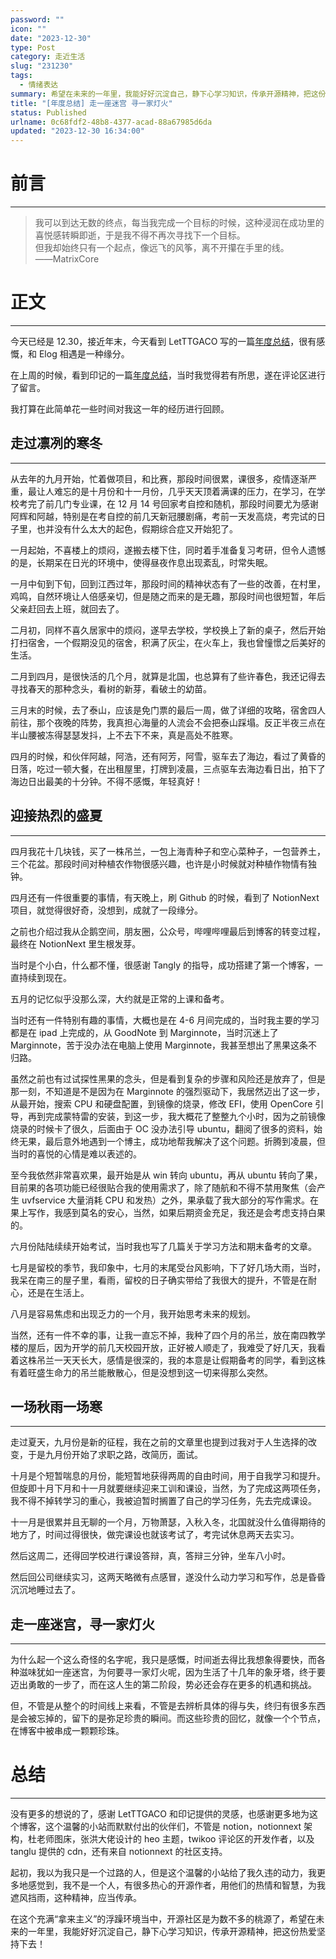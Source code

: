```yaml
---
password: ""
icon: ""
date: "2023-12-30"
type: Post
category: 走近生活
slug: "231230"
tags:
  - 情绪表达
summary: 希望在未来的一年里，我能好好沉淀自己，静下心学习知识，传承开源精神，把这份热爱坚持下去！
title: "[年度总结] 走一座迷宫 寻一家灯火"
status: Published
urlname: 0c68fdf2-48b8-4377-acad-88a67985d6da
updated: "2023-12-30 16:34:00"
---
```


# 前言

---

> 我可以到达无数的终点，每当我完成一个目标的时候，这种浸润在成功里的喜悦感转瞬即逝，于是我不得不再次寻找下一个目标。  
>  但我却始终只有一个起点，像远飞的风筝，离不开攥在手里的线。  
> ——MatrixCore

# 正文

---

今天已经是 12.30，接近年末，今天看到 LetTTGACO 写的一篇[年度总结](https://mp.weixin.qq.com/s/Xu8BuJGEpj4cDe3cm--s7Q)，很有感慨，和 Elog 相遇是一种缘分。

在上周的时候，看到印记的一篇[年度总结](https://yinji.org/5198.html)，当时我觉得若有所思，遂在评论区进行了留言。

我打算在此简单花一些时间对我这一年的经历进行回顾。

## 走过凛冽的寒冬

---

从去年的九月开始，忙着做项目，和比赛，那段时间很累，课很多，疫情逐渐严重，最让人难忘的是十月份和十一月份，几乎天天顶着满课的压力，在学习，在学校考完了前几门专业课，在 12 月 14 号回家考自控和随机，那段时间要尤为感谢阿辉和阿越，特别是在考自控的前几天新冠腰剧痛，考前一天发高烧，考完试的日子里，也并没有什么太大的起色，假期综合症又开始犯了。

一月起始，不喜楼上的烦闷，遂搬去楼下住，同时着手准备复习考研，但令人遗憾的是，长期呆在日光的环境中，使得昼夜作息出现紊乱，时常失眠。

一月中旬到下旬，回到江西过年，那段时间的精神状态有了一些的改善，在村里，鸡鸣，自然环境让人倍感亲切，但是随之而来的是无趣，那段时间也很短暂，年后父亲赶回去上班，就回去了。

二月初，同样不喜久居家中的烦闷，遂早去学校，学校换上了新的桌子，然后开始打扫宿舍，一个假期没见的宿舍，积满了灰尘，在火车上，我也曾憧憬之后美好的生活。

二月到四月，是很快活的几个月，就算是北国，也总算有了些许春色，我还记得去寻找春天的那种念头，看树的新芽，看破土的幼苗。

三月末的时候，去了泰山，应该是免门票的最后一周，做了详细的攻略，宿舍四人前往，那个夜晚的阵势，我真担心海量的人流会不会把泰山踩塌。反正半夜三点在半山腰被冻得瑟瑟发抖，上不去下不来，真是高处不胜寒。

四月的时候，和伙伴阿越，阿浩，还有阿芳，阿雪，驱车去了海边，看过了黄昏的日落，吃过一顿大餐，在出租屋里，打牌到凌晨，三点驱车去海边看日出，拍下了海边日出最美的十分钟。不得不感慨，年轻真好！

## 迎接热烈的盛夏

---

四月我花十几块钱，买了一株吊兰，一包上海青种子和空心菜种子，一包营养土，三个花盆。那段时间对种植农作物很感兴趣，也许是小时候就对种植作物情有独钟。

四月还有一件很重要的事情，有天晚上，刷 Github 的时候，看到了 NotionNext 项目，就觉得很好奇，没想到，成就了一段缘分。

之前也介绍过我从企鹅空间，朋友圈，公众号，哔哩哔哩最后到博客的转变过程，最终在 NotionNext 里生根发芽。

当时是个小白，什么都不懂，很感谢 Tangly 的指导，成功搭建了第一个博客，一直持续到现在。

五月的记忆似乎没那么深，大约就是正常的上课和备考。

当时还有一件特别有趣的事情，大概也是在 4-6 月间完成的，当时我主要的学习都是在 ipad 上完成的，从 GoodNote 到 Marginnote，当时沉迷上了 Marginnote，苦于没办法在电脑上使用 Marginnote，我甚至想出了黑果这条不归路。

虽然之前也有过试探性黑果的念头，但是看到复杂的步骤和风险还是放弃了，但是那一刻，不知道是不是因为在 Marginnote 的强烈驱动下，我居然迈出了这一步，从最开始，搜索 CPU 和硬盘配置，到镜像的烧录，修改 EFI，使用 OpenCore 引导，再到完成蒙特雷的安装，到这一步，我大概花了整整九个小时，因为之前镜像烧录的时候卡了很久，后面由于 OC 没办法引导 ubuntu，翻阅了很多的资料，始终无果，最后意外地遇到一个博主，成功地帮我解决了这个问题。折腾到凌晨，但当时的喜悦的心情是难以表述的。

至今我依然非常喜欢果，最开始是从 win 转向 ubuntu，再从 ubuntu 转向了果，目前果的各项功能已经很贴合我的使用需求了，除了随航和不得不禁用聚焦（会产生 uvfservice 大量消耗 CPU 和发热）之外，果承载了我大部分的写作需求。在果上写作，我感到莫名的安心，当然，如果后期资金充足，我还是会考虑支持白果的。

六月份陆陆续续开始考试，当时我也写了几篇关于学习方法和期末备考的文章。

七月是留校的季节，我印象中，七月的末尾受台风影响，下了好几场大雨，当时，我呆在南三的屋子里，看雨，留校的日子确实带给了我很大的提升，不管是在耐心，还是在生活上。

八月是容易焦虑和出现乏力的一个月，我开始思考未来的规划。

当然，还有一件不幸的事，让我一直忘不掉，我种了四个月的吊兰，放在南四教学楼的屋后，因为开学的前几天校园开放，正好被人顺走了，我难受了好几天，我看着这株吊兰一天天长大，感情是很深的，我的本意是让假期备考的同学，看到这株有着旺盛生命力的吊兰能散散心，但是没想到这一切来得那么突然。

## 一场秋雨一场寒

---

走过夏天，九月份是新的征程，我在之前的文章里也提到过我对于人生选择的改变，于是九月份开始了求职之路，改简历，面试。

十月是个短暂喘息的月份，能短暂地获得两周的自由时间，用于自我学习和提升。但旋即十月下月和十一月就要继续迎来工训和课设，当然，为了完成这两项任务，我不得不掉转学习的重心，我被迫暂时搁置了自己的学习任务，先去完成课设。

十一月是很累并且无聊的一个月，万物萧瑟，入秋入冬，北国就没什么值得期待的地方了，时间过得很快，做完课设也就该考试了，考完试休息两天去实习。

然后这周二，还得回学校进行课设答辩，真，答辩三分钟，坐车八小时。

然后回公司继续实习，这两天略微有点感冒，遂没什么动力学习和写作，总是昏昏沉沉地睡过去了。

## 走一座迷宫，寻一家灯火

---

为什么起一个这么奇怪的名字呢，我只是感慨，时间逝去得比我想象得要快，而各种滋味犹如一座迷宫，为何要寻一家灯火呢，因为生活了十几年的象牙塔，终于要迈出勇敢的一步了，而在这人生的第二阶段，势必还会存在更多的机遇和挑战。

但，不管是从整个的时间线上来看，不管是去辨析具体的得与失，终归有很多东西是会被忘掉的，留下的是弥足珍贵的瞬间。而这些珍贵的回忆，就像一个个节点，在博客中被串成一颗颗珍珠。

# 总结

---

没有更多的想说的了，感谢 LetTTGACO 和印记提供的灵感，也感谢更多地为这个博客，这个温馨的小站而默默付出的伙伴们，不管是 notion，notionnext 架构，杜老师图床，张洪大佬设计的 heo 主题，twikoo 评论区的开发作者，以及 tanglu 提供的 cdn，还有来自 notionnext 的社区支持。

起初，我以为我只是一个过路的人，但是这个温馨的小站给了我久违的动力，我更多地感觉到，我不是一个人，有很多热心的开源作者，用他们的热情和智慧，为我遮风挡雨，这种精神，应当传承。

在这个充满“拿来主义”的浮躁环境当中，开源社区是为数不多的桃源了，希望在未来的一年里，我能好好沉淀自己，静下心学习知识，传承开源精神，把这份热爱坚持下去！
